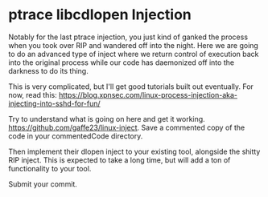 # ptrace libcdlopen Injection
Notably for the last ptrace injection, you just kind of ganked the process when you took over RIP and wandered off into the night. Here we are going to do an advanced type of inject where we return control of execution back into the original process while our code has daemonized off into the darkness to do its thing. 

This is very complicated, but I'll get good tutorials built out eventually. For now, read this: <https://blog.xpnsec.com/linux-process-injection-aka-injecting-into-sshd-for-fun/> 


Try to understand what is going on here and get it working. <https://github.com/gaffe23/linux-inject>.
Save a commented copy of the code in your commentedCode directory.

Then implement their dlopen inject to your existing tool, alongside the shitty RIP inject. This is expected to take a long time, but will add a ton of functionality to your tool.

Submit your commit.